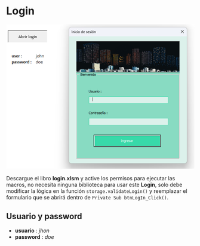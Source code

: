 # Login

![Login](./img/login.png)

Descargue el libro **login.xlsm** y active los permisos para ejecutar las macros, no necesita ninguna biblioteca para usar este **Login**, solo debe modificar la lógica en la función `storage.validateLogin()` y reemplazar el formulario que se abrirá dentro de `Private Sub btnLogIn_Click()`.

## Usuario y password

- **usuario** : *jhon*
- **password** : *doe*